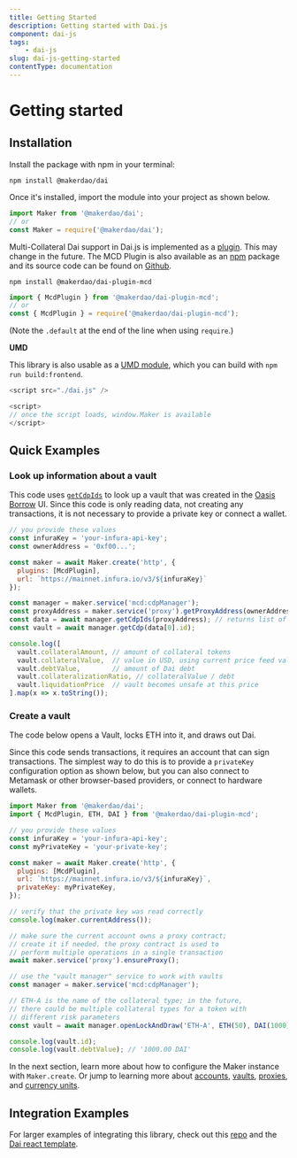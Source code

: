 ```yaml
---
title: Getting Started
description: Getting started with Dai.js
component: dai-js
tags:
	- dai-js
slug: dai-js-getting-started
contentType: documentation
---
```


# Getting started

## **Installation**

Install the package with npm in your terminal:

`npm install @makerdao/dai`

Once it's installed, import the module into your project as shown below.

```javascript
import Maker from '@makerdao/dai';
// or
const Maker = require('@makerdao/dai');
```

Multi-Collateral Dai support in Dai.js is implemented as a [plugin](maker/plugins.md). This may change in the future. The MCD Plugin is also available as an [npm](https://www.npmjs.com/package/@makerdao/dai-plugin-mcd) package and its source code can be found on [Github](https://github.com/makerdao/dai.js/tree/dev/packages/dai-plugin-mcd).

`npm install @makerdao/dai-plugin-mcd`

```javascript
import { McdPlugin } from '@makerdao/dai-plugin-mcd';
// or
const { McdPlugin } = require('@makerdao/dai-plugin-mcd');
```

\(Note the `.default` at the end of the line when using `require`.\)

**UMD**

This library is also usable as a [UMD module](https://github.com/umdjs/umd), which you can build with `npm run build:frontend`.

```javascript
<script src="./dai.js" />

<script>
// once the script loads, window.Maker is available
</script>
```

## **Quick Examples**

### Look up information about a vault

This code uses [`getCdpIds`](the-mcd-plugin.md#getcdpids) to look up a vault that was created in the [Oasis Borrow](https://oasis.app/borrow) UI. Since this code is only reading data, not creating any transactions, it is not necessary to provide a private key or connect a wallet.

```javascript
// you provide these values
const infuraKey = 'your-infura-api-key';
const ownerAddress = '0xf00...';

const maker = await Maker.create('http', {
  plugins: [McdPlugin],
  url: `https://mainnet.infura.io/v3/${infuraKey}`
});

const manager = maker.service('mcd:cdpManager');
const proxyAddress = maker.service('proxy').getProxyAddress(ownerAddress);
const data = await manager.getCdpIds(proxyAddress); // returns list of { id, ilk } objects
const vault = await manager.getCdp(data[0].id);

console.log([
  vault.collateralAmount, // amount of collateral tokens
  vault.collateralValue,  // value in USD, using current price feed values
  vault.debtValue,        // amount of Dai debt
  vault.collateralizationRatio, // collateralValue / debt
  vault.liquidationPrice  // vault becomes unsafe at this price
].map(x => x.toString());
```

### Create a vault

The code below opens a Vault, locks ETH into it, and draws out Dai.

Since this code sends transactions, it requires an account that can sign transactions. The simplest way to do this is to provide a `privateKey` configuration option as shown below, but you can also connect to Metamask or other browser-based providers, or connect to hardware wallets.

```javascript
import Maker from '@makerdao/dai';
import { McdPlugin, ETH, DAI } from '@makerdao/dai-plugin-mcd';

// you provide these values
const infuraKey = 'your-infura-api-key';
const myPrivateKey = 'your-private-key';

const maker = await Maker.create('http', {
  plugins: [McdPlugin],
  url: `https://mainnet.infura.io/v3/${infuraKey}`,
  privateKey: myPrivateKey,
});

// verify that the private key was read correctly
console.log(maker.currentAddress());

// make sure the current account owns a proxy contract;
// create it if needed. the proxy contract is used to
// perform multiple operations in a single transaction
await maker.service('proxy').ensureProxy();

// use the "vault manager" service to work with vaults
const manager = maker.service('mcd:cdpManager');

// ETH-A is the name of the collateral type; in the future,
// there could be multiple collateral types for a token with
// different risk parameters
const vault = await manager.openLockAndDraw('ETH-A', ETH(50), DAI(1000));

console.log(vault.id);
console.log(vault.debtValue); // '1000.00 DAI'
```

In the next section, learn more about how to configure the Maker instance with `Maker.create`. Or jump to learning more about [accounts](advanced-configuration/using-multiple-accounts.md), [vaults](the-mcd-plugin.md), [proxies](advanced-configuration/using-ds-proxy.md), and [currency units](currency-units.md).

## Integration Examples

For larger examples of integrating this library, check out this [repo](https://github.com/makerdao/integration-examples) and the [Dai react template](https://github.com/ethanbennett/dai-react-template).
